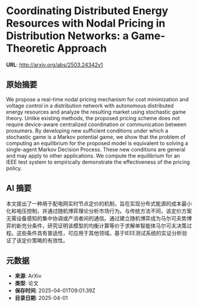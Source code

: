 # Coordinating Distributed Energy Resources with Nodal Pricing in Distribution Networks: a Game-Theoretic Approach

**URL**: http://arxiv.org/abs/2503.24342v1

## 原始摘要

We propose a real-time nodal pricing mechanism for cost minimization and
voltage control in a distribution network with autonomous distributed energy
resources and analyze the resulting market using stochastic game theory. Unlike
existing methods, the proposed pricing scheme does not require device-aware
centralized coordination or communication between prosumers. By developing new
sufficient conditions under which a stochastic game is a Markov potential game,
we show that the problem of computing an equilibrium for the proposed model is
equivalent to solving a single-agent Markov Decision Process. These new
conditions are general and may apply to other applications. We compute the
equilibrium for an IEEE test system to empirically demonstrate the
effectiveness of the pricing policy.


## AI 摘要

本文提出了一种用于配电网实时节点定价的机制，旨在实现分布式能源的成本最小化和电压控制，并通过随机博弈理论分析市场行为。与传统方法不同，该定价方案无需设备感知的集中协调或产消者间的通信。通过建立随机博弈成为马尔可夫势博弈的新充分条件，研究证明该模型的均衡计算等价于求解单智能体马尔可夫决策过程。这些条件具有普适性，可应用于其他领域。基于IEEE测试系统的实证分析验证了该定价策略的有效性。

## 元数据

- **来源**: ArXiv
- **类型**: 论文
- **保存时间**: 2025-04-01T09:01:39Z
- **目录日期**: 2025-04-01
